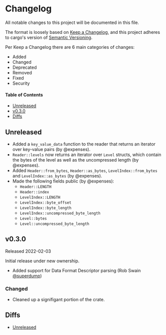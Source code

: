 # Changelog

All notable changes to this project will be documented in this file.

The format is loosely based on [Keep a Changelog](https://keepachangelog.com/en/1.0.0/),
and this project adheres to cargo's version of [Semantic Versioning](https://doc.rust-lang.org/cargo/reference/semver.html).

Per Keep a Changelog there are 6 main categories of changes:
- Added
- Changed
- Deprecated
- Removed
- Fixed
- Security

#### Table of Contents

- [Unreleased](#unreleased)
- [v0.3.0](#v030)
- [Diffs](#diffs)

## Unreleased

- Added a `key_value_data` function to the reader that returns an iterator over key-value pairs (by @expenses).
- `Reader::levels` now returns an iterator over `Level` structs, which contain the bytes of the level as well as the uncompressed length (by @expenses).
- Added `Header::from_bytes`, `Header::as_bytes`, `LevelIndex::from_bytes` and `LevelIndex::as_bytes` (by @expenses).
- Made the following fields public (by @expenses):
  - `Header::LENGTH`
  - `Header::index`
  - `LevelIndex::LENGTH`
  - `LevelIndex::byte_offset`
  - `LevelIndex::byte_length`
  - `LevelIndex::uncompressed_byte_length`
  - `Level::bytes`
  - `Level::uncompressed_byte_length`

## v0.3.0

Released 2022-02-03

Initial release under new ownership.
- Added support for Data Format Descriptor parsing (Rob Swain [@superdump](https://github.com/superdump))

### Changed
- Cleaned up a signifigant portion of the crate.

## Diffs

- [Unreleased](https://github.com/BVE-Reborn/ktx2/compare/v0.3.0...HEAD)
